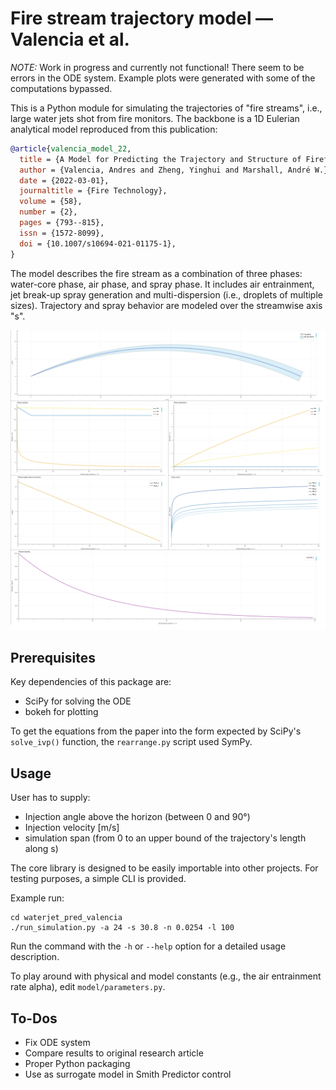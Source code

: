 # Fire stream trajectory model — Valencia et al.

*NOTE:* Work in progress and currently not functional!
There seem to be errors in the ODE system. Example plots were generated with some of the computations bypassed.

This is a Python module for simulating the trajectories of "fire streams", i.e.,
large water jets shot from fire monitors. The backbone is a 1D Eulerian analytical
model reproduced from this publication:

```bibtex
@article{valencia_model_22,
  title = {A Model for Predicting the Trajectory and Structure of Firefighting Hose Streams},
  author = {Valencia, Andres and Zheng, Yinghui and Marshall, André W.},
  date = {2022-03-01},
  journaltitle = {Fire Technology},
  volume = {58},
  number = {2},
  pages = {793--815},
  issn = {1572-8099},
  doi = {10.1007/s10694-021-01175-1},
}
```

The model describes the fire stream as a combination of three phases: water-core phase,
air phase, and spray phase. It includes air entrainment, jet break-up spray generation
and multi-dispersion (i.e., droplets of multiple sizes).
Trajectory and spray behavior are modeled over the streamwise axis "s".

![Example plots](doc/example_plots.png)

## Prerequisites

Key dependencies of this package are:
* SciPy for solving the ODE
* bokeh for plotting

To get the equations from the paper into the form expected by SciPy's `solve_ivp()` function, the `rearrange.py` script used SymPy.

## Usage

User has to supply:
- Injection angle above the horizon (between 0 and 90°)
- Injection velocity [m/s]
- simulation span (from 0 to an upper bound of the trajectory's length along s)

The core library is designed to be easily importable into other projects.
For testing purposes, a simple CLI is provided.

Example run:

``` 
cd waterjet_pred_valencia
./run_simulation.py -a 24 -s 30.8 -n 0.0254 -l 100
``` 

Run the command with the `-h` or `--help` option for a detailed usage description.

To play around with physical and model constants (e.g., the air entrainment rate alpha),
edit `model/parameters.py`.

## To-Dos

* Fix ODE system
* Compare results to original research article
* Proper Python packaging
* Use as surrogate model in Smith Predictor control

